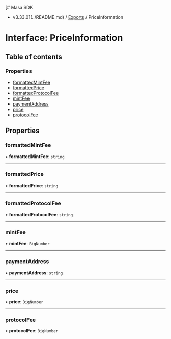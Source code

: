 [# Masa SDK
 - v3.33.0](../README.md) / [Exports](../modules.md) / PriceInformation

# Interface: PriceInformation

## Table of contents

### Properties

- [formattedMintFee](PriceInformation.md#formattedmintfee)
- [formattedPrice](PriceInformation.md#formattedprice)
- [formattedProtocolFee](PriceInformation.md#formattedprotocolfee)
- [mintFee](PriceInformation.md#mintfee)
- [paymentAddress](PriceInformation.md#paymentaddress)
- [price](PriceInformation.md#price)
- [protocolFee](PriceInformation.md#protocolfee)

## Properties

### formattedMintFee

• **formattedMintFee**: `string`

___

### formattedPrice

• **formattedPrice**: `string`

___

### formattedProtocolFee

• **formattedProtocolFee**: `string`

___

### mintFee

• **mintFee**: `BigNumber`

___

### paymentAddress

• **paymentAddress**: `string`

___

### price

• **price**: `BigNumber`

___

### protocolFee

• **protocolFee**: `BigNumber`
